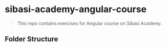 # sibasi-academy-angular-course #

> This repo contains exercises for Angular course on Sibasi Academy.

## Folder Structure #
